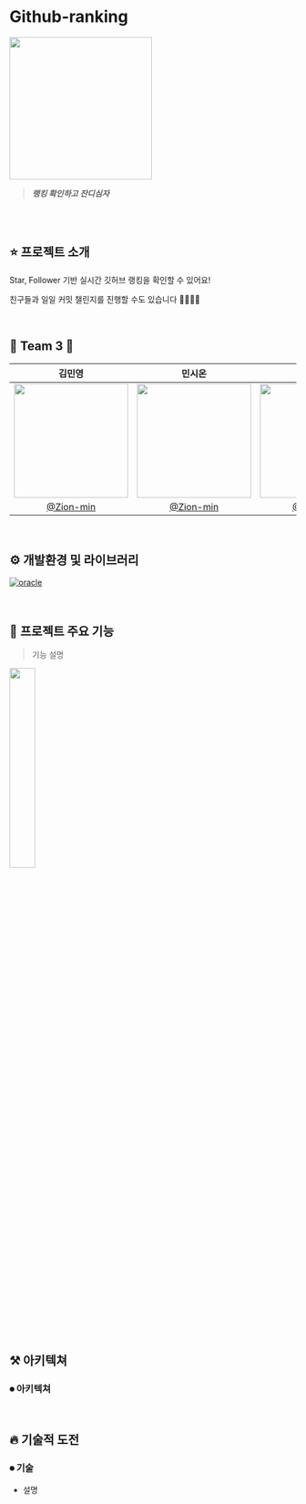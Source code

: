 
# Github-ranking
<img height="250" src="https://w7.pngwing.com/pngs/640/461/png-transparent-apple-logo-company-apple-logo-company-service-computer-thumbnail.png"></img>
> **_랭킹 확인하고 잔디심자_** <br/>

<br/>


<br/>

## ⭐️ 프로젝트 소개


Star, Follower 기반 실시간 깃허브 랭킹을 확인할 수 있어요!

친구들과 일일 커밋 챌린지를 진행할 수도 있습니다 🏃‍♂️🏃‍♀️

<br/>

## 🌱 Team 3 🌱

|김민영|민시온|주지호|
|:-:|:-:|:-:|
|<img src="https://avatars.githubusercontent.com/u/70755576?v=4" width=200>|<img src="https://avatars.githubusercontent.com/u/70755576?v=4" width=200>|<img src="https://avatars.githubusercontent.com/u/70755576?v=4" width=200>|
|[@Zion-min](https://github.com/Zion-min)|[@Zion-min](https://github.com/Zion-min)|[@Zion-min](https://github.com/Zion-min)|


<br/>

## ⚙️ 개발환경 및 라이브러리
[![oracle](https://img.shields.io/badge/oracle----green)]()

<br/>

## 🌟 프로젝트 주요 기능

> 기능 설명
<img src="https://d.png" width=30%>

<br/>

## ⚒ 아키텍쳐 

### ⏺ 아키텍쳐



<br/>

## 🔥 기술적 도전

### ⏺ 기술
- 설명

<br/>
<br/>


